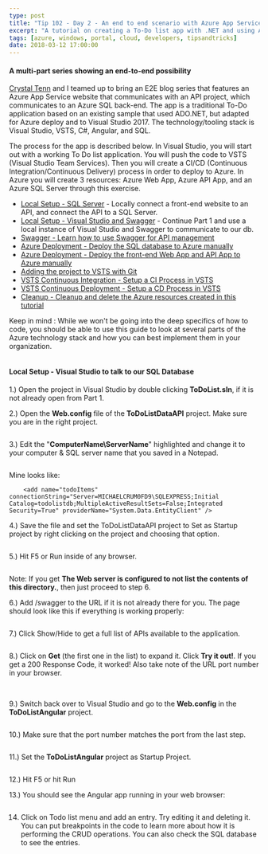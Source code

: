 ```yaml
---
type: post
title: "Tip 102 - Day 2 - An end to end scenario with Azure App Service, API Apps, SQL, VSTS and CI/CD"
excerpt: "A tutorial on creating a To-Do list app with .NET and using Azure App Service, API Apps, SQL, VSTS and CI/CD"
tags: [azure, windows, portal, cloud, developers, tipsandtricks]
date: 2018-03-12 17:00:00
---
```



#### A multi-part series showing an end-to-end possibility

[Crystal Tenn](https://www.linkedin.com/in/crystal-tenn-6a0b9b67/) and I teamed up to bring an E2E blog series that features an Azure App Service website that communicates with an API project, which communicates to an Azure SQL back-end. The app is a traditional To-Do application based on an existing sample that used ADO.NET, but adapted for Azure deploy and to Visual Studio 2017. The  technology/tooling stack is Visual Studio, VSTS, C#, Angular, and SQL. 

The process for the app is described below. In Visual Studio, you will start out with a working To Do list application. You will push the code to VSTS (Visual Studio Team Services). Then you will create a CI/CD (Continuous Integration/Continuous Delivery) process in order to deploy to Azure. In Azure you will create 3 resources: Azure Web App, Azure API App, and an Azure SQL Server through this exercise. 

* [Local Setup - SQL Server](http://www.michaelcrump.net/azure-tips-and-tricks101/) - Locally connect a front-end website to an API, and connect the API to a SQL Server. 
* [Local Setup - Visual Studio and Swagger](http://www.michaelcrump.net/azure-tips-and-tricks102/) - Continue Part 1 and use a local instance of Visual Studio and Swagger to communicate to our db.
* [Swagger - Learn how to use Swagger for API management](http://www.michaelcrump.net/azure-tips-and-tricks103/)
* [Azure Deployment - Deploy the SQL database to Azure manually](http://www.michaelcrump.net/azure-tips-and-tricks104/)
* [Azure Deployment - Deploy the front-end Web App and API App to Azure manually](http://www.michaelcrump.net/azure-tips-and-tricks105/)
* [Adding the project to VSTS with Git](http://www.michaelcrump.net/azure-tips-and-tricks107/) 
* [VSTS Continuous Integration - Setup a CI Process in VSTS](http://www.michaelcrump.net/azure-tips-and-tricks108/) 
* [VSTS Continuous Deployment - Setup a CD Process in VSTS](http://www.michaelcrump.net/azure-tips-and-tricks109/) 
* [Cleanup - Cleanup and delete the Azure resources created in this tutorial](http://www.michaelcrump.net/azure-tips-and-tricks110/)

Keep in mind : While we won't be going into the deep specifics of how to code, you should be able to use this guide to look at several parts of the Azure technology stack and how you can best implement them in your organization. 

<img :src="$withBase('/files/todolist-diagram.png')">

#### Local Setup - Visual Studio to talk to our SQL Database

1.) Open the project in Visual Studio by double clicking **ToDoList.sln**, if it is not already open from Part 1.

2.) Open the **Web.config** file of the **ToDoListDataAPI** project. Make sure you are in the right project. 

<img :src="$withBase('/files/e2e-webconfig.jpg')">

3.) Edit the "**ComputerName\ServerName**" highlighted and change it to your computer & SQL server name that you saved in a Notepad. 

<img :src="$withBase('/files/e2e-webconfig2.jpg')">

Mine looks like: 

```text
    <add name="todoItems" connectionString="Server=MICHAELCRUM0FD9\SQLEXPRESS;Initial Catalog=todolistdb;MultipleActiveResultSets=False;Integrated Security=True" providerName="System.Data.EntityClient" />
```

4.) Save the file and set the ToDoListDataAPI project to Set as Startup project by right clicking on the project and choosing that option.

<img :src="$withBase('/files/e2e-setstartup.jpg')">

5.) Hit F5 or Run inside of any browser. 

<img :src="$withBase('/files/e2e-run.jpg')">

Note: If you get **The Web server is configured to not list the contents of this directory.**, then just proceed to step 6. 


6.) Add /swagger to the URL if it is not already there for you. The page should look like this if everything is working properly:

<img :src="$withBase('/files/e2e-swagger.jpg')">

7.) Click Show/Hide to get a full list of APIs available to the application.

<img :src="$withBase('/files/e2e-showhide.jpg')">

8.) Click on **Get** (the first one in the list) to expand it. Click **Try it out!**. If you get a 200 Response Code, it worked! Also take note of the URL port number in your browser. 

<img :src="$withBase('/files/e2e-get.jpg')">

<img :src="$withBase('/files/e2e-get1.jpg')">

9.) Switch back over to Visual Studio and go to the **Web.config** in the **ToDoListAngular** project.  

<img :src="$withBase('/files/e2e-angularprojwebconfig.jpg')">

10.) Make sure that the port number matches the port from the last step.

<img :src="$withBase('/files/e2e-angularwebconfig.jpg')">

11.)  Set the **ToDoListAngular** project as Startup Project. 

<img :src="$withBase('/files/e2e-angularstart.jpg')">

12.)  Hit F5 or hit Run 

13.) You should see the Angular app running in your web browser:

<img :src="$withBase('/files/e2e-todohome.jpg')">

14. Click on Todo list menu and add an entry. Try editing it and deleting it. You can put breakpoints in the code to learn more about how it is performing the CRUD operations. You can also check the SQL database to see the entries. 

<img :src="$withBase('/files/e2e-todolist.gif')">

<img :src="$withBase('/files/e2e-sql1.jpg')">


